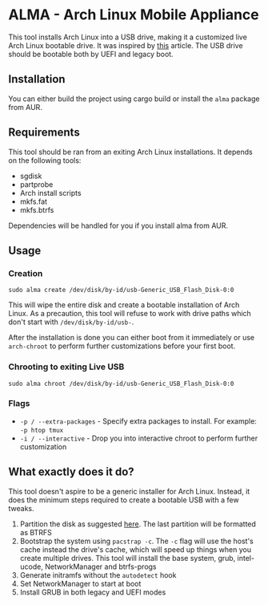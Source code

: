 # ALMA - Arch Linux Mobile Appliance

This tool installs Arch Linux into a USB drive, making it a customized live Arch Linux bootable
drive. It was inspired by [this](http://valleycat.org/linux/arch-usb.html) article. The USB drive
should be bootable both by UEFI and legacy boot.

## Installation

You can either build the project using cargo build or install the `alma` package from AUR.

## Requirements

This tool should be ran from an exiting Arch Linux installations. It depends on the following tools:

* sgdisk
* partprobe
* Arch install scripts
* mkfs.fat
* mkfs.btrfs

Dependencies will be handled for you if you install alma from AUR.

## Usage

### Creation
``` shell
sudo alma create /dev/disk/by-id/usb-Generic_USB_Flash_Disk-0:0
```

This will wipe the entire disk and create a bootable installation of Arch Linux. As a precaution,
this tool will refuse to work with drive paths which don't start with `/dev/disk/by-id/usb-`.

After the installation is done you can either boot from it immediately or use `arch-chroot` to
perform further customizations before your first boot.

### Chrooting to exiting Live USB

``` shell
sudo alma chroot /dev/disk/by-id/usb-Generic_USB_Flash_Disk-0:0
```

### Flags
* `-p / --extra-packages` - Specify extra packages to install. For example: `-p htop tmux`
* `-i / --interactive` - Drop you into interactive chroot to perform further customization

## What exactly does it do?

This tool doesn't aspire to be a generic installer for Arch Linux. Instead, it does the minimum
steps required to create a bootable USB with a few tweaks.

1. Partition the disk as suggested [here](http://valleycat.org/linux/arch-usb.html). The last
   partition will be formatted as BTRFS
1. Bootstrap the system using `pacstrap -c`. The `-c` flag will use the host's cache instead the
drive's cache, which will speed up things when you create multiple drives. This tool will install
the base system, grub, intel-ucode, NetworkManager and btrfs-progs
1. Generate initramfs without the `autodetect` hook
1. Set NetworkManager to start at boot
1. Install GRUB in both legacy and UEFI modes
